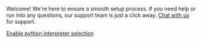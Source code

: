 Welcome! We're here to ensure a smooth setup process. If you need help or run into any questions, our support team is just a click away. [Chat with us](https://app.myaltimate.com/contactus) for support.

[Enable python interpreter selection](./images/contact_us.gif)
